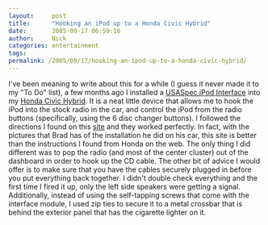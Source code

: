 ```yaml
---
layout:     post
title:      "Hooking an iPod up to a Honda Civic Hybrid"
date:       2005-09-17 06:59:16
author:     Nick
categories: entertainment
tags:  
permalink: /2005/09/17/hooking-an-ipod-up-to-a-honda-civic-hybrid/
---
```

I've been meaning to write about this for a while (I guess it never made it to my "To Do" list), a few months ago I installed a [USASpec iPod Interface](http://www.discountcarstereo.com/detail.aspx?ID=717) into my [Honda Civic Hybrid](http://automobiles.honda.com/models/model_overview.asp?ModelName=Civic+Hybrid). It is a neat little device that allows me to hook the iPod into the stock radio in the car, and control the iPod from the radio buttons (specifically, using the 6 disc changer buttons). I followed the directions I found on this [site](http://www.rightclick.com.au/brad/ipodmycar.html) and they worked perfectly. In fact, with the pictures that Brad has of the installation he did on his car, this site is better than the instructions I found from Honda on the web. The only thing I did different was to pop the radio (and most of the center cluster) out of the dashboard in order to hook up the CD cable. The other bit of advice I would offer is to make sure that you have the cables securely plugged in before you put everything back together. I didn't double check everything and the first time I fired it up, only the left side speakers were getting a signal. Additionally, instead of using the self-tapping screws that come with the interface module, I used zip ties to secure it to a metal crossbar that is behind the exterior panel that has the cigarette lighter on it.

